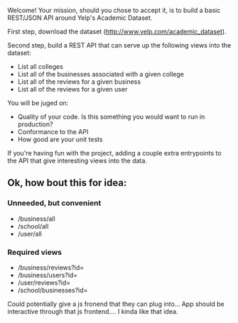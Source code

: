 Welcome! Your mission, should you chose to accept it, is to
build a basic REST/JSON API around Yelp's Academic Dataset.

First step, download the dataset (http://www.yelp.com/academic_dataset).

Second step, build a REST API that can serve up the following views into
the dataset:
 * List all colleges
 * List all of the businesses associated with a given college
 * List all of the reviews for a given business
 * List all of the reviews for a given user

You will be juged on:
 * Quality of your code. Is this something you would want to run in production?
 * Conformance to the API
 * How good are your unit tests

If you're having fun with the project, adding a couple extra entrypoints
to the API that give interesting views into the data.

## Ok, how bout this for idea:

### Unneeded, but convenient

 * /business/all
 * /school/all
 * /user/all

### Required views

 * /business/reviews?id=<xxx>
 * /business/users?id=<xxx>
 * /user/reviews?id=<xxx>
 * /school/businesses?id=<xxx>

Could potentially give a js fronend that they can plug into... App should be interactive
through that js frontend.... I kinda like that idea.
